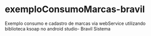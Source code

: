 # exemploConsumoMarcas-bravil
Exemplo consumo e cadastro de marcas via webService utilizando biblioteca ksoap no android studio- Bravil Sistema
